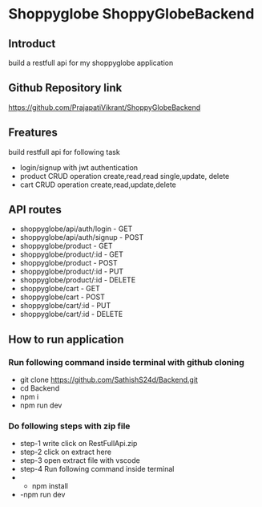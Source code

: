 # Shoppyglobe ShoppyGlobeBackend

## Introduct
 build a restfull api for my shoppyglobe application

## Github Repository link
https://github.com/PrajapatiVikrant/ShoppyGlobeBackend

## Freatures

build restfull api for following task

- login/signup with jwt authentication
- product CRUD operation create,read,read single,update, delete
- cart CRUD operation create,read,update,delete

## API routes

- shoppyglobe/api/auth/login - GET
- shoppyglobe/api/auth/signup - POST
- shoppyglobe/product - GET
- shoppyglobe/product/:id - GET
- shoppyglobe/product - POST
- shoppyglobe/product/:id - PUT
- shoppyglobe/product/:id - DELETE
- shoppyglobe/cart - GET
- shoppyglobe/cart - POST
- shoppyglobe/cart/:id - PUT
- shoppyglobe/cart/:id - DELETE

## How to run application

### Run following command inside terminal with github cloning
- git clone https://github.com/SathishS24d/Backend.git
- cd Backend
- npm i
- npm run dev

### Do following steps with zip file
- step-1 write click on RestFullApi.zip
- step-2 click on extract here
- step-3 open extract file with vscode
- step-4 Run following command inside terminal
- - npm install
- -npm run dev


